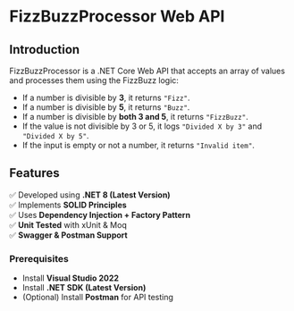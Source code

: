 # FizzBuzzProcessor Web API

## Introduction
FizzBuzzProcessor is a .NET Core Web API that accepts an array of values and processes them using the FizzBuzz logic:
- If a number is divisible by **3**, it returns `"Fizz"`.
- If a number is divisible by **5**, it returns `"Buzz"`.
- If a number is divisible by **both 3 and 5**, it returns `"FizzBuzz"`.
- If the value is not divisible by 3 or 5, it logs `"Divided X by 3"` and `"Divided X by 5"`.
- If the input is empty or not a number, it returns `"Invalid item"`.

## Features
✅ Developed using **.NET 8 (Latest Version)**  
✅ Implements **SOLID Principles**  
✅ Uses **Dependency Injection + Factory Pattern**  
✅ **Unit Tested** with xUnit & Moq  
✅ **Swagger & Postman Support**  

### Prerequisites
- Install **Visual Studio 2022**  
- Install **.NET SDK (Latest Version)**  
- (Optional) Install **Postman** for API testing 
